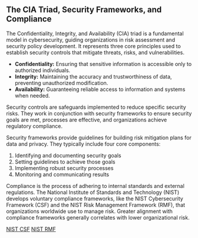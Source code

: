 ## The CIA Triad, Security Frameworks, and Compliance

The Confidentiality, Integrity, and Availability (CIA) triad is a fundamental model in cybersecurity, guiding organizations in risk assessment and security policy development.  It represents three core principles used to establish security controls that mitigate threats, risks, and vulnerabilities.

*   **Confidentiality:**  Ensuring that sensitive information is accessible only to authorized individuals.
*   **Integrity:**  Maintaining the accuracy and trustworthiness of data, preventing unauthorized modification.
*   **Availability:**  Guaranteeing reliable access to information and systems when needed.

Security controls are safeguards implemented to reduce specific security risks. They work in conjunction with security frameworks to ensure security goals are met, processes are effective, and organizations achieve regulatory compliance.

Security frameworks provide guidelines for building risk mitigation plans for data and privacy. They typically include four core components:

1.  Identifying and documenting security goals
2.  Setting guidelines to achieve those goals
3.  Implementing robust security processes
4.  Monitoring and communicating results

Compliance is the process of adhering to internal standards and external regulations.  The National Institute of Standards and Technology (NIST) develops voluntary compliance frameworks, like the NIST Cybersecurity Framework (CSF) and the NIST Risk Management Framework (RMF), that organizations worldwide use to manage risk.  Greater alignment with compliance frameworks generally correlates with lower organizational risk.

[NIST CSF](https://www.nist.gov/cyberframework)
[NIST RMF](https://csrc.nist.gov/projects/risk-management/about-rmf)
